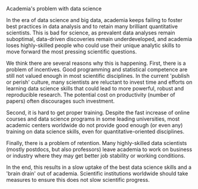 
Academia's problem with data science

In the era of data science and big data, academia keeps failing to foster best practices in data analysis and to retain many brilliant quantitative scientists. This is bad for science, as prevalent data analyses remain suboptimal, data-driven discoveries remain underdeveloped, and academia loses highly-skilled people who could use their unique analytic skills to move forward the most pressing scientific questions. 

We think there are several reasons why this is happening. First, there is a problem of incentives. Good programming and statistical competence are still not valued enough in most scientific disciplines. In the current 'publish or perish' culture, many scientists are reluctant to invest time and efforts on learning data science skills that could lead to more powerful, robust and reproducible research. The potential cost on productivity (number of papers) often discourages such investment.

Second, it is hard to get proper training. Despite the fast increase of online courses and data science programs in some leading universities, most academic centers worldwide do not provide good enough (or even any) training on data science skills, even for quantitative-oriented disciplines.

Finally, there is a problem of retention. Many highly-skilled data scientists (mostly postdocs, but also professors) leave academia to work on business or industry where they may get better job stability or working conditions.

In the end, this results in a slow uptake of the best data science skills and a 'brain drain' out of academia. Scientific institutions worldwide should take measures to ensure this does not slow scientific progress.
